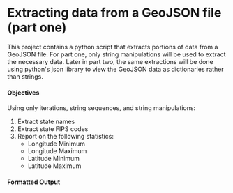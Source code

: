 # Extracting data from a GeoJSON file (part one)
This project contains a python script that extracts portions of data from a GeoJSON file.  For part one, only string manipulations will be used to extract the necessary data.  Later in part two, the same extractions will be done using python's json library to view the GeoJSON data as dictionaries rather than strings.



#### Objectives
Using only iterations, string sequences, and string manipulations:
1. Extract state names
2. Extract state FIPS codes
3. Report on the following statistics:
    * Longitude Minimum
    * Longitude Maximum
    * Latitude Minimum
    * Latitude Maximum


#### Formatted Output